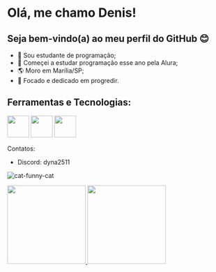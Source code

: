 # Olá, me chamo Denis!
## Seja bem-vindo(a) ao meu perfil do GitHub :blush:

- :book: Sou estudante de programação;
- :seedling: Começei a estudar programação esse ano pela Alura;
- :earth_americas: Moro em Marília/SP;
- :deciduous_tree: Focado e dedicado em progredir.

## Ferramentas e Tecnologias:

<img src="https://cdn.jsdelivr.net/gh/devicons/devicon@latest/icons/git/git-plain-wordmark.svg" width="50" height="50"/> <img src="https://cdn.jsdelivr.net/gh/devicons/devicon@latest/icons/vscode/vscode-original-wordmark.svg" width="50" height="50"/> <img src="https://cdn.jsdelivr.net/gh/devicons/devicon@latest/icons/javascript/javascript-original.svg" width="50" height="50"/>

Contatos:
- Discord: dyna2511

![cat-funny-cat](https://github.com/user-attachments/assets/c7b86c38-1c74-46fb-8e76-a2d73ca2c309)

<div>
<a href="https://github.com/seu-usuário-aqui">
<img loading="lazy" height="180em" src="https://github-readme-stats.vercel.app/api/top-langs/?username=denismarcelo&layout=compact&langs_count=7&theme=dracula"/>
<img loading="lazy" height="180em" src="https://github-readme-stats.vercel.app/api?username=denismarcelo&show_icons=true&theme=dracula&include_all_commits=true&count_private=true"/>
</div>
